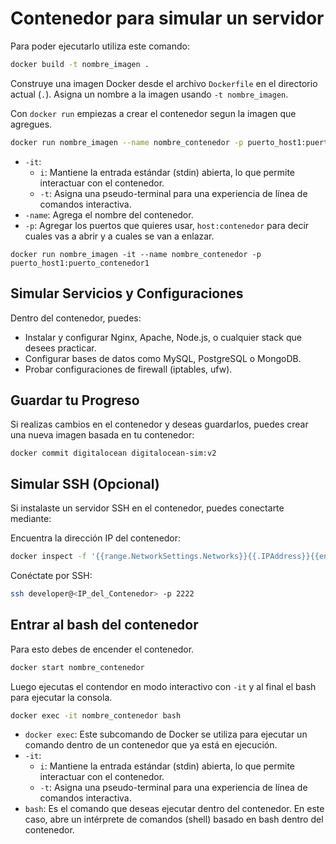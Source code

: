 # Contenedor para simular un servidor
Para poder ejecutarlo utiliza este comando:

```bash
docker build -t nombre_imagen .
```
Construye una imagen Docker desde el archivo `Dockerfile` en el directorio actual (`.`). Asigna un nombre a la imagen usando `-t nombre_imagen`.

Con `docker run` empiezas a crear el contenedor segun la imagen que agregues.

```bash
docker run nombre_imagen --name nombre_contenedor -p puerto_host1:puerto_contenedor1 -p puerto_host2:puerto_contenedor2 -p puerto_host3:puerto_contenedor3
```

- `-it`:
    - `i`: Mantiene la entrada estándar (stdin) abierta, lo que permite interactuar con el contenedor.
    - `-t`: Asigna una pseudo-terminal para una experiencia de línea de comandos interactiva.
- `-name`: Agrega el nombre del contenedor.
- `-p`: Agregar los puertos que quieres usar, `host:contenedor` para decir cuales vas a abrir y a cuales se van a enlazar.

```shell
docker run nombre_imagen -it --name nombre_contenedor -p puerto_host1:puerto_contenedor1
```

## Simular Servicios y Configuraciones
Dentro del contenedor, puedes:

- Instalar y configurar Nginx, Apache, Node.js, o cualquier stack que desees practicar.
- Configurar bases de datos como MySQL, PostgreSQL o MongoDB.
- Probar configuraciones de firewall (iptables, ufw).

## Guardar tu Progreso
Si realizas cambios en el contenedor y deseas guardarlos, puedes crear una nueva imagen basada en tu contenedor:


```shell
docker commit digitalocean digitalocean-sim:v2
```

## Simular SSH (Opcional)
Si instalaste un servidor SSH en el contenedor, puedes conectarte mediante:

Encuentra la dirección IP del contenedor:
```bash
docker inspect -f '{{range.NetworkSettings.Networks}}{{.IPAddress}}{{end}}' digitalocean-container
```

Conéctate por SSH:
```bash
ssh developer@<IP_del_Contenedor> -p 2222
```

## Entrar al bash del contenedor
Para esto debes de encender el contenedor.

```bash
docker start nombre_contenedor
```

Luego ejecutas el contendor en modo interactivo con `-it` y al final el bash para ejecutar la consola. 
```bash
docker exec -it nombre_contenedor bash
```

- `docker exec`: Este subcomando de Docker se utiliza para ejecutar un comando dentro de un contenedor que ya está en ejecución.
- `-it`:
    - `i`: Mantiene la entrada estándar (stdin) abierta, lo que permite interactuar con el contenedor.
    - `-t`: Asigna una pseudo-terminal para una experiencia de línea de comandos interactiva.
- `bash`: Es el comando que deseas ejecutar dentro del contenedor. En este caso, abre un intérprete de comandos (shell) basado en bash dentro del contenedor.